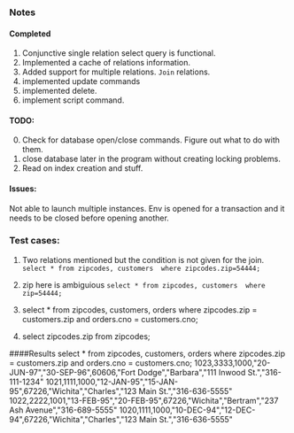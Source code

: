 ### Notes

#### Completed
1. Conjunctive single relation select query is functional.
2. Implemented a cache of relations information.
3. Added support for multiple relations. `Join` relations.
4. implemented update commands
5. implemented delete.
6. implement script command.

#### TODO:
0. Check for database open/close commands. Figure out what to do with them.
1. close database later in the program without creating locking problems.
2. Read on index creation and stuff.


#### Issues:
Not able to launch multiple instances. Env is opened for a transaction and it needs to be closed before opening another.

### Test cases:
1. Two relations mentioned but the condition is not given for the join.
`select * from zipcodes, customers  where zipcodes.zip=54444;`

2. zip here is ambiguious
`select * from zipcodes, customers  where zip=54444;`

3. select * from zipcodes, customers, orders where zipcodes.zip = customers.zip and orders.cno = customers.cno;

4. select zipcodes.zip from zipcodes;




####Results
select * from zipcodes, customers, orders where zipcodes.zip = customers.zip and orders.cno = customers.cno;
1023,3333,1000,"20-JUN-97","30-SEP-96",60606,"Fort Dodge","Barbara","111 Inwood St.","316-111-1234"
1021,1111,1000,"12-JAN-95","15-JAN-95",67226,"Wichita","Charles","123 Main St.","316-636-5555"
1022,2222,1001,"13-FEB-95","20-FEB-95",67226,"Wichita","Bertram","237 Ash Avenue","316-689-5555"
1020,1111,1000,"10-DEC-94","12-DEC-94",67226,"Wichita","Charles","123 Main St.","316-636-5555"





